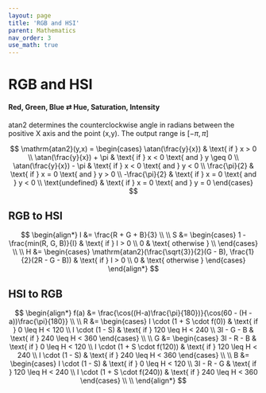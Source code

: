 ```yaml
---
layout: page
title: 'RGB and HSI'
parent: Mathematics
nav_order: 3
use_math: true
---
```


# RGB and HSI

#### Red, Green, Blue $\rightleftarrows$ Hue, Saturation, Intensity

$\mathrm{atan2}$ determines the counterclockwise angle in radians between the positive X axis and the point (x,y). The output range is $[-\pi,\pi]$

$$
\mathrm{atan2}(y,x) = \begin{cases}
\atan(\frac{y}{x}) & \text{ if } x > 0 \\
\atan(\frac{y}{x}) + \pi & \text{ if } x < 0 \text{ and } y \geq 0 \\
\atan(\frac{y}{x}) - \pi & \text{ if } x < 0 \text{ and } y < 0 \\
\frac{\pi}{2} & \text{ if } x = 0 \text{ and } y > 0 \\
-\frac{\pi}{2} & \text{ if } x = 0 \text{ and } y < 0 \\
\text{undefined} & \text{ if } x = 0 \text{ and } y = 0 
\end{cases}
$$

## RGB to HSI

$$
\begin{align*}
I &= \frac{R + G + B}{3} \\
\\
S &= \begin{cases}
1 - \frac{min(R, G, B)}{I} & \text{ if } I > 0 \\
0 & \text{ otherwise } \\
\end{cases} \\
\\
H &= \begin{cases}
\mathrm{atan2}(\frac{\sqrt{3}}{2}(G - B), \frac{1}{2}(2R - G - B))
& \text{ if } I > 0 \\
0 & \text{ otherwise }
\end{cases}
\end{align*}
$$

## HSI to RGB

$$
\begin{align*}
f(a) &= \frac{\cos((H-a)\frac{\pi}{180})}{\cos(60 - (H - a))\frac{\pi}{180}} \\
\\
R &= \begin{cases}
I \cdot (1 + S \cdot f(0)) & \text{ if } 0 \leq H < 120 \\
I \cdot (1 - S) & \text{ if } 120 \leq H < 240 \\
3I - G - B & \text{ if } 240 \leq H < 360
\end{cases} \\
\\
G &= \begin{cases}
3I - R - B & \text{ if } 0 \leq H < 120 \\
I \cdot (1 + S \cdot f(120)) & \text{ if } 120 \leq H < 240 \\
I \cdot (1 - S) & \text{ if } 240 \leq H < 360
\end{cases} \\
\\
B &= \begin{cases}
I \cdot (1 - S) & \text{ if } 0 \leq H < 120 \\
3I - R - G & \text{ if } 120 \leq H < 240 \\
I \cdot (1 + S \cdot f(240)) & \text{ if } 240 \leq H < 360
\end{cases} \\
\\
\end{align*}
$$

